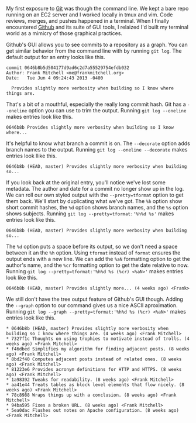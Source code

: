 <!--
title: Keeping Git's history clean
created: 4 July 2013 - 8:01 am
updated: 4 July 2013 - 9:16 am
publish: 4 July 2013
slug: git-log
tags: coding
-->

My first exposure to [Git][] was though the command line. We kept a bare repo
running on an EC2 server and I worked locally in tmux and vim. Code reviews,
merges, and pushes happened in a terminal. When I finally encountered [Github][]
and its suite of GUI tools, I relaized I'd built my terminal world as a mimicry
of those graphical practices.

Github's GUI allows you to see commits to a repository as a graph. You can get
similar behavior from the command line with by running `git log`. The default
output for an entry looks like this.

    commit 0646b8b5d504177d9ad6c2d7a55529754efdb032
    Author: Frank Mitchell <me@frankmitchell.org>
    Date:   Tue Jun 4 09:24:43 2013 -0400

      Provides slightly more verbosity when building so I know where things are.

That's a bit of a mouthful, especially the really long commit hash. Git has a
`--oneline` option you can use to trim the output. Running `git log --oneline`
makes entries look like this.

    0646b8b Provides slightly more verbosity when building so I know where...

It's helpful to know what branch a commit is on. The `--decorate` option adds
branch names to the output. Running `git log --oneline --decorate` makes entries
look llike this.

    0646b8b (HEAD, master) Provides slightly more verbosity when building so...

If you look back at the original entry, you'll notice we've lost some metadata.
The author and date for a commit no longer show up in the log. We can roll our
own styled output with the `--pretty=tformat` option to get them back. We'll
start by duplicating what we've got. The `%h` option show short commit hashes,
the `%d` option shows branch names, and the `%s` option shows subjects. Running
`git log --pretty=tformat:'%h%d %s'` makes entries look like this.

    0646b8b (HEAD, master) Provides slightly more verbosity when building so...

The `%d` option puts a space before its output, so we don't need a space
between it an the `%h` option. Using `tformat` instead of `format` ensures the
output ends with a new line. We can add the `%aN` formatting option to get the
author's name, and the `%cr` formatting option to get the date relative to now.
Running `git log --pretty=tformat:'%h%d %s (%cr) <%aN>'` makes entries look like
this.

    0646b8b (HEAD, master) Provides slightly more... (4 weeks ago) <Frank>

We still don't have the tree output feature of Github's GUI though. Adding the
`--graph` option to our command gives us a nice ASCII aproximation.  Running
`git log --graph --pretty=tformat:'%h%d %s (%cr) <%aN>'` makes entries look
like this.

    * 0646b8b (HEAD, master) Provides slightly more verbosity when building so I know where things are. (4 weeks ago) <Frank Mitchell>
    * 7327f1c Thoughts on using trophies to motivate instead of trolls. (4 weeks ago) <Frank Mitchell>
    * f46dbed Simplifies my algorithm for finding adjacent posts. (8 weeks ago) <Frank Mitchell>
    * 8bd2f40 Computes adjacent posts instead of related ones. (8 weeks ago) <Frank Mitchell>
    * 81223e6 Provides acronym definitions for HTTP and HTTPS. (8 weeks ago) <Frank Mitchell>
    * 1a98392 Tweaks for readability. (8 weeks ago) <Frank Mitchell>
    * aa41e44 Treats tables as block level elements that flow nicely. (8 weeks ago) <Frank Mitchell>
    * 78c8988 Wraps things up with a conclusion. (8 weeks ago) <Frank Mitchell>
    * 94ba595 Fixes a broken URL. (8 weeks ago) <Frank Mitchell>
    * 5ea0dac Flushes out notes on Apache configuration. (8 weeks ago) <Frank Mitchell>


[Git]: http://git-scm.org/ "Git is a free and open source distributed version control system designed to handle everything from small to very large projects with speed and efficiency."
[Github]: https://github.com/ ""
